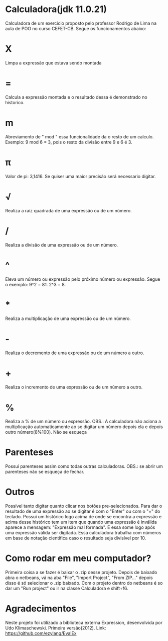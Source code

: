 # Calculadora(jdk 11.0.21)
Calculadora de um exercicio proposto pelo professor Rodrigo de Lima na aula de POO no curso CEFET-CB. Segue os funcionamentos abaixo:


# X
Limpa a expressão que estava sendo montada


# =
Calcula a expressão montada e o resultado dessa é demonstrado no historico.


# m
Abreviamento de " mod " essa funcionalidade da o resto de um calculo. Exemplo: 9 mod 6 = 3, pois o resto da divisão entre 9 e 6 é 3.


# π
Valor de pi: 3,1416. Se quiser uma maior precisão será necessario digitar.


# √
Realiza a raiz quadrada de uma expressão ou de um número.


# /
Realiza a divisão de uma expressão ou de um número.


# ^
Eleva um número ou expressão pelo próximo número ou expressão. Segue o exemplo: 9^2 = 81. 2^3 = 8.


# *
Realiza a multiplicação de uma expressão ou de um número.


# -
Realiza o decremento de uma expressão ou de um número a outro.


# +
Realiza o incremento de uma expressão ou de um número a outro.


# %
Realiza a % de um número ou expressão.
OBS.: A calculadora não aciona a multiplicação automaticamente ao se digitar um número depois ela e depois outro número(8%100). Não se esqueça


# Parenteses
Possui parenteses assim como todas outras calculadoras.
OBS.: se abrir um parenteses não se esqueça de fechar.


# Outros
Possível tanto digitar quanto clicar nos botões pre-selecionados. Para dar o resultado de uma expressão ao se digitar é com o "Enter" ou com o "=" do teclado. 
Possui um histórico logo acima de onde se encontra a expressão e acima desse histórico tem um item que quando uma expressão é inválida aparece a mensagem: "Expressão mal formada". E essa some logo após uma expressão válida ser digitada.
Essa calculadora trabalha com números em base de notação científica caso o resultado seja divisível por 10. 


# Como rodar em meu computador?
Primeira coisa a se fazer é baixar o .zip desse projeto. Depois de baixado abra o netbeans, vá na aba "File", "Import Project", "From ZIP..." depois disso é só selecionar o .zip baixado. Com o projeto dentro do netbeans é so dar um "Run project" ou ir na classe Calculadora e shift+f6.


# Agradecimentos
Neste projeto foi utilizado a biblioteca externa Expression, desenvolvida por Udo Klimaschewski. Primeira versão(2012). Link: https://github.com/ezylang/EvalEx



